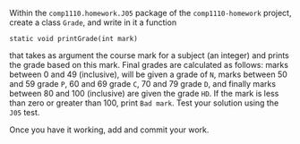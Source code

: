 Within the `comp1110.homework.J05` package of the `comp1110-homework` project,
create a class `Grade`, and write in it a function

`static void printGrade(int mark)`

that takes as argument the course mark for a subject (an integer) and
prints the grade based on this mark. Final grades are calculated as
follows: marks between 0 and 49 (inclusive), will be given a grade of
`N`, marks between 50 and 59 grade `P`, 60 and 69 grade `C`, 70 and 79
grade `D`, and finally marks between 80 and 100 (inclusive) are given
the grade `HD`.
If the mark is less than zero or greater than 100, print `Bad mark`.
Test your solution using the `J05` test.

Once you have it working, add and commit your work.

